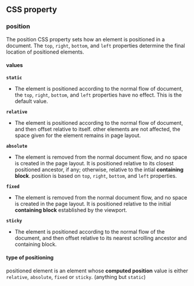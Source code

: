 ## CSS property

### position

The position CSS property sets how an element is positioned in a document. The `top`, `right`, `bottom`, and `left` properties determine the final location of positioned elements.

#### values

<nav class="no-bullet">

**`static`**

- The element is positioned according to the normal flow of document, the `top`, `right`, `bottom`, and `left` properties have no effect. This is the default value.

**`relative`**

- The element is positioned according to the normal flow of document, and then offset relative to itself. other elements are not affected, the space given for the element remains in page layout.

**`absolute`**

- The element is removed from the normal document flow, and no space is created in the page layout. It is positioned relative to its closest positioned ancestor, if any; otherwise, relative to the intial **containing block**. position is based on `top`, `right`, `bottom`, and `left` properties.

**`fixed`**

- The element is removed from the normal document flow, and no space is created in the page layout. It is positioned relative to the initial **containing block** established by the viewport.

**`sticky`**

- The element is positioned according to the normal flow of the document, and then offset relative to its nearest scrolling ancestor and containing block.

#### type of positioning

positioned element is an element whose **computed position** value is either `relative`, `absolute`, `fixed` or `sticky`. (anything but `static`)

</nav>

